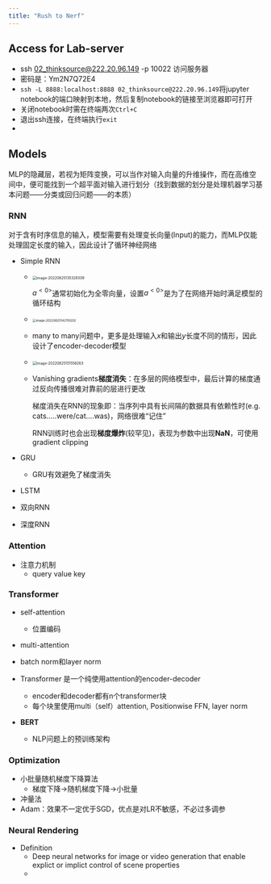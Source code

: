 ```yaml
---
title: "Rush to Nerf"
---
```

## Access for Lab-server

- ssh 02_thinksource@222.20.96.149 -p 10022 访问服务器
- 密码是：Ym2N7Q72E4
- `ssh -L 8888:localhost:8888 02_thinksource@222.20.96.149`将jupyter notebook的端口映射到本地，然后复制notebook的链接至浏览器即可打开
- 关闭notebook时需在终端两次`Ctrl+C`
- 退出ssh连接，在终端执行`exit`
- 

## Models

MLP的隐藏层，若视为矩阵变换，可以当作对输入向量的升维操作，而在高维空间中，便可能找到一个超平面对输入进行划分（找到数据的划分是处理机器学习基本问题——分类或回归问题——的本质）

### RNN

对于含有时序信息的输入，模型需要有处理变长向量(Input)的能力，而MLP仅能处理固定长度的输入，因此设计了循环神经网络

- Simple RNN

  - <img src="http://img.reedyoung.cn/image-20220825135328309.png" alt="image-20220825135328309" style="zoom:50%;" />

    $a^{<0>}$通常初始化为全零向量，设置$a^{<0>}$是为了在网络开始时满足模型的循环结构

  - <img src="http://img.reedyoung.cn/image-20220825142110202.png" alt="image-20220825142110202" style="zoom: 43%;" />

  - many to many问题中，更多是处理输入$x$和输出$y$长度不同的情形，因此设计了encoder-decoder模型

  - <img src="http://img.reedyoung.cn/image-20220825151556263.png" alt="image-20220825151556263" style="zoom:50%;" />

  - Vanishing gradients**梯度消失**：在多层的网络模型中，最后计算的梯度通过反向传播很难对靠前的层进行更改

    梯度消失在RNN的现象即：当序列中具有长间隔的数据具有依赖性时(e.g. cats.....were/cat....was)，网络很难“记住”

    RNN训练时也会出现**梯度爆炸**(较罕见)，表现为参数中出现**NaN**，可使用gradient clipping

- GRU

  - GRU有效避免了梯度消失

- LSTM

- 双向RNN

- 深度RNN


### Attention

- 注意力机制
  - query value key



### Transformer

- self-attention
  - 位置编码

- multi-attention
- batch norm和layer norm
- Transformer 是一个纯使用attention的encoder-decoder
  - encoder和decoder都有n个transformer块
  - 每个块里使用multi（self）attention, Positionwise FFN, layer norm

- **BERT**
  - NLP问题上的预训练架构



### Optimization

- 小批量随机梯度下降算法
  - 梯度下降->随机梯度下降->小批量
- 冲量法
- Adam：效果不一定优于SGD，优点是对LR不敏感，不必过多调参






### Neural Rendering

- Definition
  - Deep neural networks for image or video generation that enable explict or implict control of scene properties
  - 
